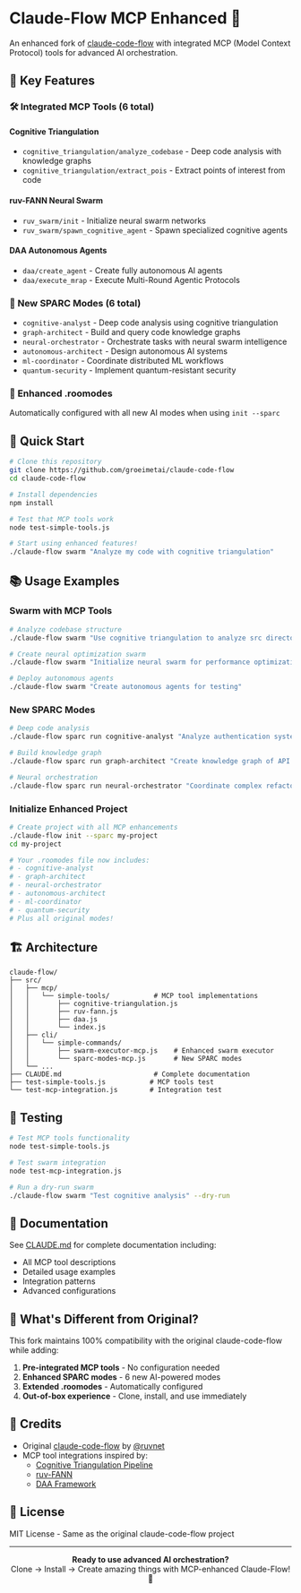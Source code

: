 # Claude-Flow MCP Enhanced 🚀

An enhanced fork of [claude-code-flow](https://github.com/ruvnet/claude-code-flow) with integrated MCP (Model Context Protocol) tools for advanced AI orchestration.

## 🌟 Key Features

### 🛠️ Integrated MCP Tools (6 total)

#### Cognitive Triangulation
- `cognitive_triangulation/analyze_codebase` - Deep code analysis with knowledge graphs
- `cognitive_triangulation/extract_pois` - Extract points of interest from code

#### ruv-FANN Neural Swarm  
- `ruv_swarm/init` - Initialize neural swarm networks
- `ruv_swarm/spawn_cognitive_agent` - Spawn specialized cognitive agents

#### DAA Autonomous Agents
- `daa/create_agent` - Create fully autonomous AI agents
- `daa/execute_mrap` - Execute Multi-Round Agentic Protocols

### 🧠 New SPARC Modes (6 total)
- `cognitive-analyst` - Deep code analysis using cognitive triangulation
- `graph-architect` - Build and query code knowledge graphs
- `neural-orchestrator` - Orchestrate tasks with neural swarm intelligence
- `autonomous-architect` - Design autonomous AI systems
- `ml-coordinator` - Coordinate distributed ML workflows
- `quantum-security` - Implement quantum-resistant security

### 📁 Enhanced .roomodes
Automatically configured with all new AI modes when using `init --sparc`

## 🚀 Quick Start

```bash
# Clone this repository
git clone https://github.com/groeimetai/claude-code-flow
cd claude-code-flow

# Install dependencies
npm install

# Test that MCP tools work
node test-simple-tools.js

# Start using enhanced features!
./claude-flow swarm "Analyze my code with cognitive triangulation"
```

## 📚 Usage Examples

### Swarm with MCP Tools
```bash
# Analyze codebase structure
./claude-flow swarm "Use cognitive triangulation to analyze src directory"

# Create neural optimization swarm
./claude-flow swarm "Initialize neural swarm for performance optimization"

# Deploy autonomous agents
./claude-flow swarm "Create autonomous agents for testing"
```

### New SPARC Modes
```bash
# Deep code analysis
./claude-flow sparc run cognitive-analyst "Analyze authentication system architecture"

# Build knowledge graph
./claude-flow sparc run graph-architect "Create knowledge graph of API endpoints"

# Neural orchestration
./claude-flow sparc run neural-orchestrator "Coordinate complex refactoring task"
```

### Initialize Enhanced Project
```bash
# Create project with all MCP enhancements
./claude-flow init --sparc my-project
cd my-project

# Your .roomodes file now includes:
# - cognitive-analyst
# - graph-architect  
# - neural-orchestrator
# - autonomous-architect
# - ml-coordinator
# - quantum-security
# Plus all original modes!
```

## 🏗️ Architecture

```
claude-flow/
├── src/
│   ├── mcp/
│   │   └── simple-tools/           # MCP tool implementations
│   │       ├── cognitive-triangulation.js
│   │       ├── ruv-fann.js
│   │       ├── daa.js
│   │       └── index.js
│   ├── cli/
│   │   └── simple-commands/
│   │       ├── swarm-executor-mcp.js    # Enhanced swarm executor
│   │       └── sparc-modes-mcp.js       # New SPARC modes
│   └── ...
├── CLAUDE.md                       # Complete documentation
├── test-simple-tools.js           # MCP tools test
└── test-mcp-integration.js        # Integration test
```

## 🧪 Testing

```bash
# Test MCP tools functionality
node test-simple-tools.js

# Test swarm integration
node test-mcp-integration.js

# Run a dry-run swarm
./claude-flow swarm "Test cognitive analysis" --dry-run
```

## 📖 Documentation

See [CLAUDE.md](CLAUDE.md) for complete documentation including:
- All MCP tool descriptions
- Detailed usage examples
- Integration patterns
- Advanced configurations

## 🎯 What's Different from Original?

This fork maintains 100% compatibility with the original claude-code-flow while adding:

1. **Pre-integrated MCP tools** - No configuration needed
2. **Enhanced SPARC modes** - 6 new AI-powered modes
3. **Extended .roomodes** - Automatically configured
4. **Out-of-box experience** - Clone, install, and use immediately

## 🤝 Credits

- Original [claude-code-flow](https://github.com/ruvnet/claude-code-flow) by [@ruvnet](https://github.com/ruvnet)
- MCP tool integrations inspired by:
  - [Cognitive Triangulation Pipeline](https://github.com/groeimetai/cognitive-triangulation-pipeline)
  - [ruv-FANN](https://github.com/ruvnet/ruv) 
  - [DAA Framework](https://github.com/ruvnet/daa)

## 📄 License

MIT License - Same as the original claude-code-flow project

---

<p align="center">
  <strong>Ready to use advanced AI orchestration?</strong><br>
  Clone → Install → Create amazing things with MCP-enhanced Claude-Flow! 🚀
</p>
